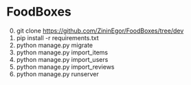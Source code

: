 # FoodBoxes
0) git clone https://github.com/ZininEgor/FoodBoxes/tree/dev
1) pip install -r requirements.txt
2) python manage.py migrate
3) python manage.py import_items
4) python manage.py import_users
5) python manage.py import_reviews
6) python manage.py runserver 
